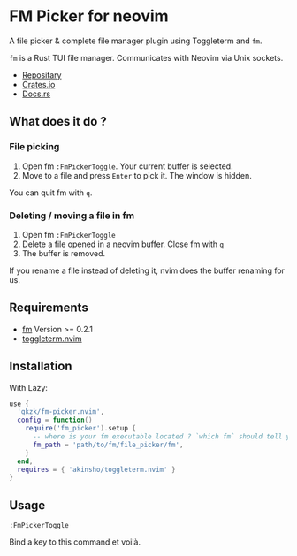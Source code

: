 # FM Picker for neovim

A file picker & complete file manager plugin using Toggleterm and `fm`.

`fm` is a Rust TUI file manager. Communicates with Neovim via Unix sockets.

- [Repositary](https://github.com/qkzk/fm) 
- [Crates.io](https://crates.io/crates/fm-tui)
- [Docs.rs](https://docs.rs/fm-tui/latest/fm/)

## What does it do ?

### File picking

1. Open fm `:FmPickerToggle`. Your current buffer is selected.
2. Move to a file and press `Enter` to pick it. The window is hidden.

You can quit fm with `q`.

### Deleting / moving a file in fm 

1. Open fm `:FmPickerToggle`
2. Delete a file opened in a neovim buffer. Close fm with `q`
3. The buffer is removed.

If you rename a file instead of deleting it, nvim does the buffer renaming for us.

## Requirements

- [fm](https://github/qkzk/fm) Version >= 0.2.1
- [toggleterm.nvim](https://github.com/akinsho/toggleterm.nvim)

## Installation

With Lazy:

```lua
use {
  'qkzk/fm-picker.nvim',
  config = function()
    require('fm_picker').setup {
      -- where is your fm executable located ? `which fm` should tell you!
      fm_path = 'path/to/fm/file_picker/fm',
    }
  end,
  requires = { 'akinsho/toggleterm.nvim' }
}
```

## Usage

```vimscript
:FmPickerToggle
```

Bind a key to this command et voilà.
